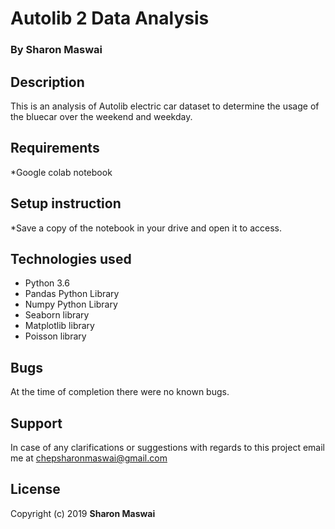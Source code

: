 # Autolib 2 Data Analysis
### By Sharon Maswai

## Description

This is an analysis of Autolib electric car dataset to determine the usage of the bluecar over the weekend and weekday.

## Requirements

*Google colab notebook

## Setup instruction

*Save a copy of the notebook in your drive and open it to access.

## Technologies used
* Python 3.6
* Pandas Python Library
* Numpy Python Library
* Seaborn library
* Matplotlib library
* Poisson library


## Bugs
At the time of completion there were no known bugs.

## Support
In case of any clarifications or suggestions with regards to this project email me at chepsharonmaswai@gmail.com

## License
Copyright (c) 2019 **Sharon Maswai**
